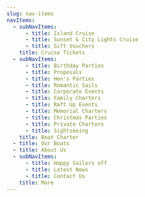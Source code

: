 ```yaml
---
slug: nav-items
navItems:
  - subNavItems:
      - title: Island Cruise
      - title: Sunset & City Lights Cruise
      - title: Gift Vouchers
    title: Cruise Tickets
  - subNavItems:
      - title: Birthday Parties
      - title: Proposals
      - title: Hen's Parties
      - title: Romantic Sails
      - title: Corporate Events
      - title: Family Charters
      - title: Raft Up Events
      - title: Memorial Charters
      - title: Christmas Parties
      - title: Private Charters
      - title: Sightseeing
    title: Boat Charter
  - title: Our Boats
  - title: About Us
  - subNavItems:
      - title: Happy Sailors off
      - title: Latest News
      - title: Contact Us
    title: More
---
```


